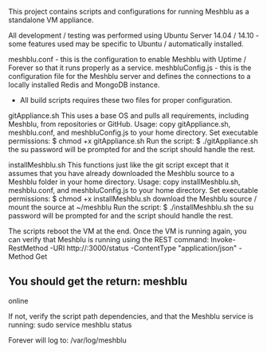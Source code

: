 This project contains scripts and configurations for running Meshblu as a standalone VM appliance.

All development / testing was performed using Ubuntu Server 14.04 / 14.10 - some features used may be specific to Ubuntu / automatically installed.

meshblu.conf - this is the configuration to enable Meshblu with Uptime / Forever so that it runs properly as a service.
meshbluConfig.js - this is the configuration file for the Meshblu server and defines the connections to a locally installed Redis and MongoDB instance.
* All build scripts requires these two files for proper configuration.

gitAppliance.sh
This uses a base OS and pulls all requirements, including Meshblu, from repositories or GitHub.
Usage: 
copy gitAppliance.sh, meshblu.conf, and meshbluConfig.js to your home directory.
Set executable permissions:  $ chmod +x gitAppliance.sh
Run the script:  $ ./gitAppliance.sh
the su password will be prompted for and the script should handle the rest.

installMeshblu.sh
This functions just like the git script except that it assumes that you have already downloaded the Meshblu source to a Meshblu folder in your home directory.
Usage: 
copy installMeshblu.sh, meshblu.conf, and meshbluConfig.js to your home directory.
Set executable permissions:  $ chmod +x installMeshblu.sh
download the Meshblu source / mount the source at ~/meshblu
Run the script:  $ ./installMeshblu.sh
the su password will be prompted for and the script should handle the rest.

The scripts reboot the VM at the end.
Once the VM is running again, you can verify that Meshblu is running using the REST command:
Invoke-RestMethod -URI http://<your VM ip>:3000/status -ContentType "application/json" -Method Get

You should get the return:
meshblu                                                                                                                                                                           
-------                                                                                                                                                                           
online                                                                                                                                                                            

If not, verify the script path dependencies, and that the Meshblu service is running:
sudo service meshblu status

Forever will log to:  /var/log/meshblu

